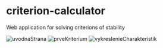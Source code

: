 # criterion-calculator
Web application for solving criterions of stability


![uvodnaStrana](https://user-images.githubusercontent.com/45428949/104809621-e1f9a780-57ee-11eb-8924-942e9ef445e4.png)
![prveKriterium](https://user-images.githubusercontent.com/45428949/104809620-e1611100-57ee-11eb-82ad-402bc2de2e69.png)
![vykreslenieCharakteristik](https://user-images.githubusercontent.com/45428949/104809622-e2923e00-57ee-11eb-971e-67ba720c5a00.png)
